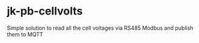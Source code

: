 # jk-pb-cellvolts
Simple solution to read all the cell voltages via RS485 Modbus and publish them to MQTT 
